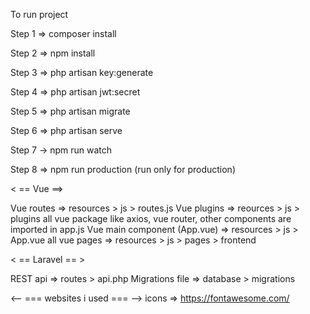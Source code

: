 To run project

Step 1 => composer install

Step 2 => npm install

Step 3 => php artisan key:generate

Step 4 => php artisan jwt:secret

Step 5 => php artisan migrate

Step 6 => php artisan serve

Step 7 -> npm run watch

Step 8 => npm run production (run only for production)


< == Vue ==>

Vue routes => resources > js > routes.js
Vue plugins => reources > js > plugins
all vue package like axios, vue router, other components are imported in app.js
Vue main component (App.vue) => resources > js > App.vue
all vue pages => resources > js > pages > frontend

< == Laravel == >

REST api => routes > api.php
Migrations file => database > migrations

<-- === websites i used === -->
icons => https://fontawesome.com/
